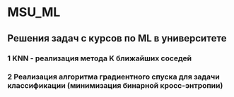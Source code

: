 # MSU_ML
## Решения задач с курсов по ML в университете
### 1 KNN - реализация метода K ближайших соседей
### 2 Реализация алгоритма градиентного спуска для задачи классификации (минимизация бинарной кросс-энтропии)
